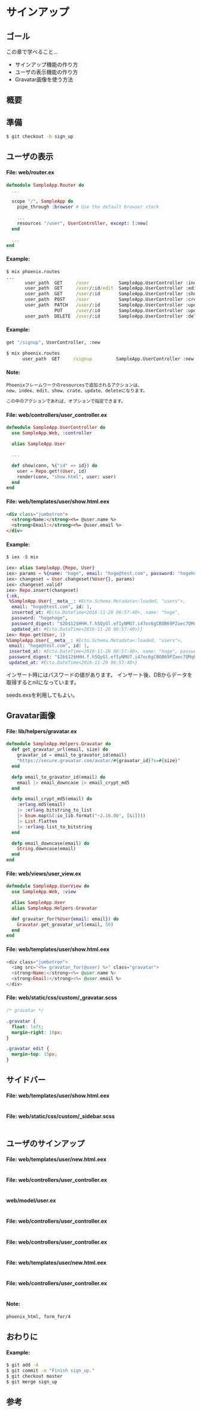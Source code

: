 # サインアップ

## ゴール

この章で学べること...

- サインアップ機能の作り方
- ユーザの表示機能の作り方
- Gravatar画像を使う方法

## 概要

## 準備

```cmd
$ git checkout -b sign_up
```

## ユーザの表示

#### File: web/router.ex

```elixir
defmodule SampleApp.Router do
  ...

  scope "/", SampleApp do
    pipe_through :browser # Use the default browser stack

    ...
    resources "/user", UserController, except: [:new]
  end

  ...
end
```

#### Example:

```cmd
$ mix phoenix.routes
...
       user_path  GET     /user           SampleApp.UserController :index
       user_path  GET     /user/:id/edit  SampleApp.UserController :edit
       user_path  GET     /user/:id       SampleApp.UserController :show
       user_path  POST    /user           SampleApp.UserController :create
       user_path  PATCH   /user/:id       SampleApp.UserController :update
                  PUT     /user/:id       SampleApp.UserController :update
       user_path  DELETE  /user/:id       SampleApp.UserController :delete
```

#### Example:

```cmd
get "/signup", UserController, :new

$ mix phoenix.routes
      user_path  GET     /signup         SampleApp.UserController :new
```

#### Note:

```txt
Phoenixフレームワークのresourcesで追加されるアクションは、  
new、index、edit、show、crate、update、deleteになります。  

この中のアクションであれば、オプションで指定できます。  
```

#### File: web/controllers/user_controller.ex

```elixir
defmodule SampleApp.UserController do
  use SampleApp.Web, :controller

  alias SampleApp.User

  ...

  def show(conn, %{"id" => id}) do
    user = Repo.get!(User, id)
    render(conn, "show.html", user: user)
  end
end
```

#### File: web/templates/user/show.html.eex

```html
<div class="jumbotron">
  <strong>Name:</strong><%= @user.name %>
  <strong>Email:</strong><%= @user.email %>
</div>
```

#### Example:

```elixir
$ iex -S mix

iex> alias SampleApp.{Repo, User}
iex> params = %{name: "hoge", email: "hoge@test.com", password: "hogehoge"}
iex> changeset = User.changeset(%User{}, params)
iex> changeset.valid?
iex> Repo.insert(changeset)
{:ok,
 %SampleApp.User{__meta__: #Ecto.Schema.Metadata<:loaded, "users">,
  email: "hoge@test.com", id: 1,
  inserted_at: #Ecto.DateTime<2016-11-20 06:57:40>, name: "hoge",
  password: "hogehoge",
  password_digest: "$2b$12$HHH.f.h5QyGl.efIyNMU7.i47oc6gCBOB69PZaec7QMqbFXPCo7dq",
  updated_at: #Ecto.DateTime<2016-11-20 06:57:40>}}
iex> Repo.get(User, 1)
%SampleApp.User{__meta__: #Ecto.Schema.Metadata<:loaded, "users">,
 email: "hoge@test.com", id: 1,
 inserted_at: #Ecto.DateTime<2016-11-20 06:57:40>, name: "hoge", password: nil,
 password_digest: "$2b$12$HHH.f.h5QyGl.efIyNMU7.i47oc6gCBOB69PZaec7QMqbFXPCo7dq",
 updated_at: #Ecto.DateTime<2016-11-20 06:57:40>}
```

インサート時にはパスワードの値があります。
インサート後、DBからデータを取得するとnilになっています。

seeds.exsを利用してもよい。

## Gravatar画像

#### File: lib/helpers/gravatar.ex

```elixir
defmodule SampleApp.Helpers.Gravatar do
  def get_gravatar_url(email, size) do
    gravatar_id = email_to_gravator_id(email)
    "https://secure.gravatar.com/avatar/#{gravatar_id}?s=#{size}"
  end

  defp email_to_gravator_id(email) do
    email |> email_downcase |> email_crypt_md5
  end

  defp email_crypt_md5(email) do
    :erlang.md5(email)
    |> :erlang.bitstring_to_list
    |> Enum.map(&(:io_lib.format("~2.16.0b", [&1])))
    |> List.flatten
    |> :erlang.list_to_bitstring
  end

  defp email_downcase(email) do
    String.downcase(email)
  end
end
```

#### File: web/views/user_view.ex

```elixir
defmodule SampleApp.UserView do
  use SampleApp.Web, :view

  alias SampleApp.User
  alias SampleApp.Helpers.Gravatar

  def gravatar_for(%User{email: email}) do
    Gravatar.get_gravatar_url(email, 50)
  end
end
```

#### File: web/templates/user/show.html.eex

```elixir
<div class="jumbotron">
  <img src="<%= gravatar_for(@user) %>" class="gravatar">
  <strong>Name:</strong><%= @user.name %>
  <strong>Email:</strong><%= @user.email %>
</div>
```

#### File: web/static/css/custom/_gravatar.scss

```css
/* gravatar */

.gravatar {
  float: left;
  margin-right: 10px;
}

.gravatar_edit {
  margin-top: 15px;
}
```

## サイドバー

#### File: web/templates/user/show.html.eex

```elixir

```

#### File: web/static/css/custom/_sidebar.scss

```css

```

## ユーザのサインアップ

#### File: web/templates/user/new.html.eex

```html

```

#### File: web/controllers/user_controller.ex

```elixir

```

#### web/model/user.ex

```elixir

```

#### File: web/controllers/user_controller.ex

```elixir

```

#### File: web/controllers/user_controller.ex

```elixir

```

#### File: web/templates/user/new.html.eex

```html

```

#### File: web/controllers/user_controller.ex

```elixir

```

#### Note:

```txt
phoenix_html, form_for/4
```

## おわりに

#### Example:

```cmd
$ git add -A
$ git commit -m "Finish sign_up."
$ git checkout master
$ git merge sign_up
```

## 参考




